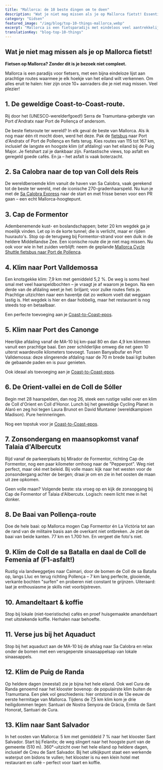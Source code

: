 ```yaml
---
title: "Mallorca: de 10 beste dingen om te doen"
description: "Wat je niet mag missen als je op Mallorca fietst! Essentiële ervaringen en routes voor het ultieme fietsavontuur."
category: "Gidsen"
featured_image: "/img/blog/top-10-things-mallorca.webp"
excerpt: "Mallorca is een fietsparadijs met eindeloos veel aantrekkelijke routes. Van het wereldberoemde Sa Calobra tot de schitterende route Andratx-Pollença – ontdek de must-do's voor je fietstrip."
translationKey: "blog-top-10-things"
---
```


## Wat je niet mag missen als je op Mallorca fietst!

**Fietsen op Mallorca? Zonder dit is je bezoek niet compleet.**

Mallorca is een paradijs voor fietsers, met een bijna eindeloze lijst aan prachtige routes waarmee je elk hoekje van het eiland wilt verkennen. Om alles eruit te halen: hier zijn onze 10+ aanraders die je niet mag missen. Veel plezier!

## 1. De geweldige Coast-to-Coast-route.

Rij door het (UNESCO-werelderfgoed!) Serra de Tramuntana-gebergte van Port d'Andratx naar Port de Pollença of andersom.

De beste fietsroute ter wereld? In elk geval de beste van Mallorca. Als ik nog maar één rit mocht doen, werd het deze. Pak de <a href="https://mallorcacycleshuttle.company.site/products/Scheduled-Bike-Buses-c15728235" target="_blank">fietsbus</a> naar Port d'Andratx of Port de Pollença en fiets terug. Kies routes van 115 tot 167 km, inclusief de langste en hoogste klim (of afdaling) van het eiland bij de Puig Major. Je fietshart zal je dankbaar zijn. Fantastische views, top asfalt en geregeld goede cafés. En ja – het asfalt is vaak boterzacht.

## 2. Sa Calobra naar de top van Coll dels Reis

De wereldberoemde klim vanuit de haven van Sa Calobra, vaak gerekend tot de beste ter wereld, met de iconische 270-gradenhaarspeld. Nu kun je met de <a href="https://mallorcacycleshuttle.company.site/products/Scheduled-Bike-Buses-c15728235" target="_blank">Sa Calobra Express</a> naar de start en met frisse benen voor een PR gaan – een echt Mallorca-hoogtepunt.

## 3. Cap de Formentor

Adembenemende kust- en boslandschappen; beter 20 km wegdek ga je moeilijk vinden. Let op in de korte tunnel; die is verlicht, maar er rijden huurauto's. Stop op de terugweg bij Formentor-strand voor een duik in de heldere Middellandse Zee. Een iconische route die je niet mag missen. Nu ook voor wie in het zuiden verblijft: neem de geplande <a href="https://mallorcacycleshuttle.company.site/products/Scheduled-Bike-Buses-c15728235" target="_blank">Mallorca Cycle Shuttle fietsbus naar Port de Pollença</a>.

## 4. Klim naar Port Valldemossa

Een knotsgekke klim: 7,9 km met gemiddeld 5,2 %. De weg is soms heel smal met veel haarspeldbochten – je vraagt je af waarom je begon. Na een derde van de afdaling weet je het: briljant; voor zulke routes fiets je. Prachtige uitzichten naar een haventje dat zo welkom voelt dat weggaan lastig is. Het wegdek is hier en daar hobbelig, maar het restaurant is nog steeds top en betaalbaar.

Een perfecte toevoeging aan je <a href="/nl/fiets-shuttle/andratx-pollenca-guide/">Coast-to-Coast-epos</a>.

## 5. Klim naar Port des Canonge

Heerlijke afdaling vanaf de MA-10 bij km-paal 80 en dan 4,9 km klimmen vanuit een prachtige baai. Een zeer schilderlijke omweg die net geen 10 uiterst waardevolle kilometers toevoegt. Tussen Banyalbufar en Port Valldemossa: deze slingerende afdaling naar de 70 m brede baai ligt buiten de gebaande paden en is puur genieten.

Ook ideaal als toevoeging aan je <a href="/nl/fiets-shuttle/andratx-pollenca-guide/">Coast-to-Coast-epos</a>.

## 6. De Orient-vallei en de Coll de Sóller

Begin met 28 haarspelden, dan nog 26, steek een rustige vallei over en klim de Coll d'Orient en Coll d'Honor. Lunch bij het geweldige Cycling Planet in Alaró en zeg hoi tegen Laura Brunot en David Muntaner (wereldkampioen Madison). Pure herinneringen.

Nog een topstuk voor je <a href="/nl/fiets-shuttle/andratx-pollenca-guide/">Coast-to-Coast-epos</a>.

## 7. Zonsondergang en maansopkomst vanaf Talaia d'Albercutx

Rijd vanaf de parkeerplaats bij Mirador de Formentor, richting Cap de Formentor, nog een paar kilometer omhoog naar de "Pepperpot". Weg niet perfect, maar oké met beleid. Bij volle maan: kijk naar het westen voor de zonsondergang achter de bergen; draai je om en zie in het oosten de maan uit zee opkomen.

Geen volle maan? Volgende beste: sta vroeg op en kijk de zonsopgang bij Cap de Formentor of Talaia d'Albercutx. Logisch: neem licht mee in het donker.

## 8. De Baai van Pollença-route

Doe de hele baai: op Mallorca mogen Cap Formentor én La Victòria tot aan de rand van de militaire basis aan de overkant niet ontbreken. Je ziet de baai van beide kanten. 77 km en 1.700 hm. En vergeet die foto's niet.

## 9. Klim de Coll de sa Batalla en daal de Coll de Femenia af (F1-asfalt!)

Rustig via landweggetjes naar Caimari, door de bomen de Coll de sa Batalla op, langs Lluc en terug richting Pollença – 7 km lang perfecte, glooiende, verkante bochten "surfen" en proberen niet constant te grijnzen. Uiteraard: laat je enthousiasme je skills niet voorbijstreven.

## 10. Amandeltaart & koffie

Stop bij lokale (niet-toeristische) cafés en proef huisgemaakte amandeltaart met uitstekende koffie. Herhalen naar behoefte.

## 11. Verse jus bij het Aquaduct

Stop bij het aquaduct aan de MA-10 bij de afslag naar Sa Calobra en relax onder de bomen met een versgeperste sinaasappelsap van lokale sinaasappels.

## 12. Klim de Puig de Randa

Op heldere dagen (meestal) zie je bijna het hele eiland. Ook wel Cura de Randa genoemd naar het klooster bovenop: de populairste klim buiten de Tramuntana. Een plek vol geschiedenis: hier ontstond in de 13e eeuw de eerste hermitage van Mallorca. Tijdens de 7,5 km klim kom je drie heiligdommen tegen: Santuari de Nostra Senyora de Gràcia, Ermita de Sant Honorat, Santuari de Cura.

## 13. Klim naar Sant Salvador

In het oosten van Mallorca: 5 km met gemiddeld 7 % naar het klooster Sant Salvador. Start bij Felanitx; de weg slingert naar het hoogste punt van de gemeente (510 m). 360°-uitzicht over het hele eiland op heldere dagen, inclusief de Creu de Sant Salvador. Bij het uitkijkpunt staat een werkende waterput om bidons te vullen; het klooster is nu een klein hotel met restaurant en café – perfect voor taart en koffie.
